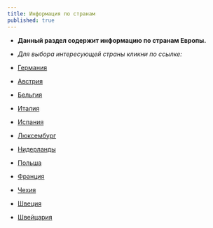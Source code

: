 ```yaml
---
title: Информация по странам
published: true
---
```

- **Данный раздел содержит информацию по странам Европы.**
-  _Для выбора интересующей страны кликни по ссылке:_

 
 - [Германия](/countries/germany/)
-  [Австрия](/countries/austria/)
-  [Бельгия](/countries/belgium/)
-  [Италия](/countries/italy/)
-  [Испания](/countries/spain/)
-  [Люксембург](/countries/luxemburg/)
-  [Нидерланды](/countries/netherlands/)
-  [Польша](/countries/poland/)
-  [Франция](/countries/france/)
-  [Чехия](/countries/czech/)
-  [Швеция](/countries/sweden/)
-  [Швейцария](/countries/switzerland/)


